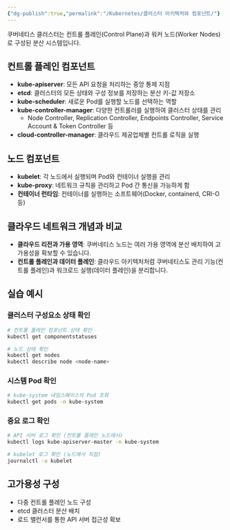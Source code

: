 ```yaml
---
{"dg-publish":true,"permalink":"/Kubernetes/클러스터 아키텍처와 컴포넌트/"}
---
```



쿠버네티스 클러스터는 컨트롤 플레인(Control Plane)과 워커 노드(Worker Nodes)로 구성된 분산 시스템입니다.

## 컨트롤 플레인 컴포넌트

- **kube-apiserver**: 모든 API 요청을 처리하는 중앙 통제 지점
- **etcd**: 클러스터의 모든 상태와 구성 정보를 저장하는 분산 키-값 저장소
- **kube-scheduler**: 새로운 Pod를 실행할 노드를 선택하는 역할
- **kube-controller-manager**: 다양한 컨트롤러를 실행하여 클러스터 상태를 관리
    - Node Controller, Replication Controller, Endpoints Controller, Service Account & Token Controller 등
- **cloud-controller-manager**: 클라우드 제공업체별 컨트롤 로직을 실행

## 노드 컴포넌트

- **kubelet**: 각 노드에서 실행되며 Pod와 컨테이너 실행을 관리
- **kube-proxy**: 네트워크 규칙을 관리하고 Pod 간 통신을 가능하게 함
- **컨테이너 런타임**: 컨테이너를 실행하는 소프트웨어(Docker, containerd, CRI-O 등)

## 클라우드 네트워크 개념과 비교

- **클라우드 리전과 가용 영역**: 쿠버네티스 노드는 여러 가용 영역에 분산 배치하여 고가용성을 확보할 수 있습니다.
- **컨트롤 플레인과 데이터 플레인**: 클라우드 아키텍처처럼 쿠버네티스도 관리 기능(컨트롤 플레인)과 워크로드 실행(데이터 플레인)을 분리합니다.

## 실습 예시

### 클러스터 구성요소 상태 확인

```bash
# 컨트롤 플레인 컴포넌트 상태 확인
kubectl get componentstatuses

# 노드 상태 확인
kubectl get nodes
kubectl describe node <node-name>
```

### 시스템 Pod 확인

```bash
# kube-system 네임스페이스의 Pod 조회
kubectl get pods -n kube-system
```

### 중요 로그 확인

```bash
# API 서버 로그 확인 (컨트롤 플레인 노드에서)
kubectl logs kube-apiserver-master -n kube-system

# kubelet 로그 확인 (노드에서 직접)
journalctl -u kubelet
```

## 고가용성 구성

- 다중 컨트롤 플레인 노드 구성
- etcd 클러스터 분산 배치
- 로드 밸런서를 통한 API 서버 접근성 확보